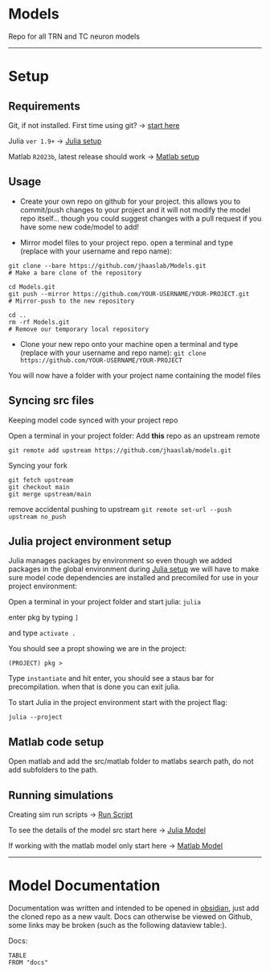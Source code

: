 # Models
Repo for all TRN and TC neuron models

---

# Setup

## Requirements 

Git, if not installed. First time using git? -> [start here](https://docs.github.com/en/get-started/quickstart/set-up-git)

Julia `ver 1.9+` -> [Julia setup](Julia%20setup.md) 

Matlab `R2023b`, latest release should work -> [Matlab setup](Matlab%20setup.md)


## Usage 

- Create your own repo on github for your project. 
this allows you to commit/push changes to your project and it will not modify the model repo itself... though you could suggest changes with a pull request if you have some new code/model to add! 

- Mirror model files to your project repo.
open a terminal and type (replace with your username and repo name):
```
git clone --bare https://github.com/jhaaslab/Models.git
# Make a bare clone of the repository

cd Models.git
git push --mirror https://github.com/YOUR-USERNAME/YOUR-PROJECT.git
# Mirror-push to the new repository

cd ..
rm -rf Models.git
# Remove our temporary local repository
```

- Clone your new repo onto your machine
open a terminal and type (replace with your username and repo name):
`git clone https://github.com/YOUR-USERNAME/YOUR-PROJECT`

You will now have a folder with your project name containing the model files

## Syncing src files

Keeping model code synced with your project repo

Open a terminal in your project folder:
Add **this** repo as an upstream remote
```
git remote add upstream https://github.com/jhaaslab/models.git
```

Syncing your fork
```
git fetch upstream
git checkout main
git merge upstream/main
```

remove accidental pushing to upstream
`git remote set-url --push upstream no_push`


## Julia project environment setup

Julia manages packages by environment so even though we added packages in the global environment during [Julia setup](Julia%20setup.md) we will have to make sure model code dependencies are installed and precomiled for use in your project environment:

Open a terminal in your project folder and start julia:
`julia` 

enter pkg by typing `]`

and type `activate .`

You should see a propt showing we are in the project:

`(PROJECT) pkg >` 

Type `instantiate` and hit enter, you should see a staus bar for precompilation. when that is done you can exit julia.

To start Julia in the project environment start with the project flag:

`julia --project`


## Matlab code setup
Open matlab and add the src/matlab folder to matlabs search path, do not add subfolders to the path. 


## Running simulations

Creating sim run scripts -> [Run Script](Run%20Script.md)

To see the details of the model src start here -> [Julia Model](Julia%20Model.md)

If working with the matlab model only start here -> [Matlab Model](Matlab%20Model.md)


---

# Model Documentation

Documentation was written and intended to be opened in [obsidian](https://obsidian.md/), just add the cloned repo as a new vault. Docs can otherwise be viewed on Github, some links may be broken (such as the following dataview table:).

Docs:

```dataview
TABLE
FROM "docs"
```

